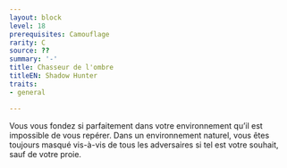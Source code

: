 ```yaml
---
layout: block
level: 18
prerequisites: Camouflage
rarity: C
source: ??
summary: '-'
title: Chasseur de l'ombre
titleEN: Shadow Hunter
traits:
- general

---
```


<p>Vous vous fondez si parfaitement dans votre environnement qu’il est impossible de vous repérer. Dans un environnement naturel, vous êtes toujours masqué vis-à-vis de tous les adversaires si tel est votre souhait, sauf de votre proie.</p>